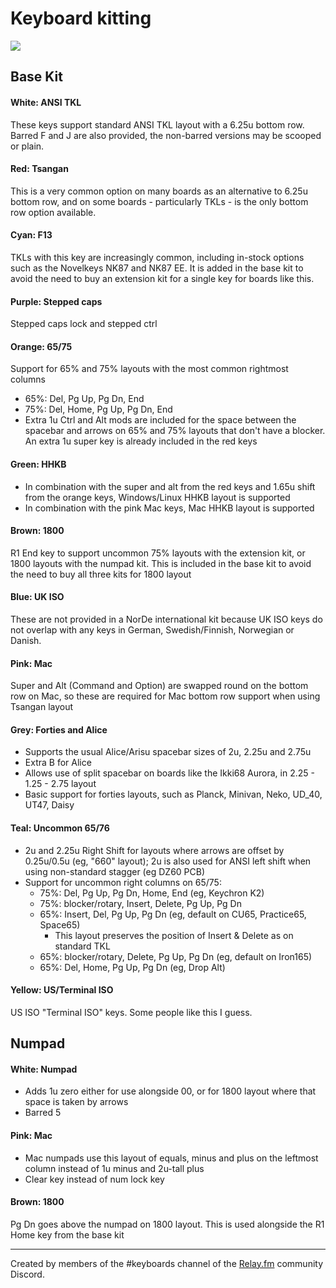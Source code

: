 Keyboard kitting
================

![](kitting.png)

Base Kit
--------

#### White: ANSI TKL
These keys support standard ANSI TKL layout with a 6.25u bottom row. Barred F and J are also provided, the non-barred versions may be scooped or plain.

#### Red: Tsangan
This is a very common option on many boards as an alternative to 6.25u bottom row, and on some boards - particularly TKLs - is the only bottom row option available.

#### Cyan: F13
TKLs with this key are increasingly common, including in-stock options such as the Novelkeys NK87 and NK87 EE. It is added in the base kit to avoid the need to buy an extension kit for a single key for boards like this.

#### Purple: Stepped caps
Stepped caps lock and stepped ctrl

#### Orange: 65/75
Support for 65% and 75% layouts with the most common rightmost columns

* 65%: Del, Pg Up, Pg Dn, End
* 75%: Del, Home, Pg Up, Pg Dn, End
* Extra 1u  Ctrl and Alt mods are included for the space between the spacebar and arrows on 65% and 75% layouts that don't have a blocker. An extra 1u super key is already included in the red keys

#### Green: HHKB
* In combination with the super and alt from the red keys and 1.65u shift from the orange keys, Windows/Linux HHKB layout is supported
* In combination with the pink Mac keys, Mac HHKB layout is supported

#### Brown: 1800
R1 End key to support uncommon 75% layouts with the extension kit, or 1800 layouts with the numpad kit. This is included in the base kit to avoid the need to buy all three kits for 1800 layout

#### Blue: UK ISO
These are not provided in a NorDe international kit because UK ISO keys do not overlap with any keys in German, Swedish/Finnish, Norwegian or Danish.

#### Pink: Mac
Super and Alt (Command and Option) are swapped round on the bottom row on Mac, so these are required for Mac bottom row support when using Tsangan layout

#### Grey: Forties and Alice
* Supports the usual Alice/Arisu spacebar sizes of 2u, 2.25u and 2.75u
* Extra B for Alice
* Allows use of split spacebar on boards like the Ikki68 Aurora, in 2.25 - 1.25 - 2.75 layout
* Basic support for forties layouts, such as Planck, Minivan, Neko, UD\_40, UT47, Daisy

#### Teal: Uncommon 65/76
* 2u and 2.25u Right Shift for layouts where arrows are offset by 0.25u/0.5u (eg, "660" layout); 2u is also used for ANSI left shift when using non-standard stagger (eg DZ60 PCB)
* Support for uncommon right columns on 65/75:
    * 75%: Del, Pg Up, Pg Dn, Home, End (eg, Keychron K2)
    * 75%: blocker/rotary, Insert, Delete, Pg Up, Pg Dn
    * 65%: Insert, Del, Pg Up, Pg Dn (eg, default on CU65, Practice65, Space65)
        * This layout preserves the position of Insert & Delete as on standard TKL
    * 65%: blocker/rotary, Delete, Pg Up, Pg Dn (eg, default on Iron165)
    * 65%: Del, Home, Pg Up, Pg Dn (eg, Drop Alt)

#### Yellow: US/Terminal ISO
US ISO "Terminal ISO" keys. Some people like this I guess.

Numpad
------

#### White: Numpad
* Adds 1u zero either for use alongside 00, or for 1800 layout where that space is taken by arrows
* Barred 5

#### Pink: Mac
* Mac numpads use this layout of equals, minus and plus on the leftmost column instead of 1u minus and 2u-tall plus
* Clear key instead of num lock key

#### Brown: 1800
Pg Dn goes above the numpad on 1800 layout. This is used alongside the R1 Home key from the base kit

<hr />

Created by members of the #keyboards channel of the [Relay.fm](https://www.relay.fm) community Discord.
